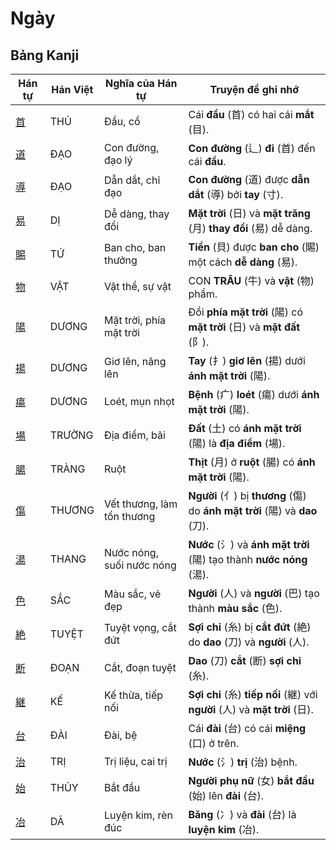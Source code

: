 # Ngày

## Bảng Kanji

| Hán tự | Hán Việt | Nghĩa của Hán tự | Truyện để ghi nhớ |
|---|---|---|---|
| [首](https://mazii.net/vi-VN/search/kanji/javi/%E9%A6%96) | THỦ | Đầu, cổ | Cái **đầu** (首) có hai cái **mắt** (目). |
| [道](https://mazii.net/vi-VN/search/kanji/javi/%E9%81%93) | ĐẠO | Con đường, đạo lý | **Con đường** (辶) **đi** (首) đến cái **đầu**. |
| [導](https://mazii.net/vi-VN/search/kanji/javi/%E5%B0%8E) | ĐẠO | Dẫn dắt, chỉ đạo | **Con đường** (道) được **dẫn dắt** (導) bởi **tay** (寸). |
| [易](https://mazii.net/vi-VN/search/kanji/javi/%E6%98%93) | DỊ | Dễ dàng, thay đổi | **Mặt trời** (日) và **mặt trăng** (月) **thay đổi** (易) dễ dàng. |
| [賜](https://mazii.net/vi-VN/search/kanji/javi/%E8%B3%9C) | TỨ | Ban cho, ban thưởng | **Tiền** (貝) được **ban cho** (賜) một cách **dễ dàng** (易). |
| [物](https://mazii.net/vi-VN/search/kanji/javi/%E7%89%A9) | VẬT | Vật thể, sự vật | CON **TRÂU** (牛) và **vật** (物) phẩm. |
| [陽](https://mazii.net/vi-VN/search/kanji/javi/%E9%99%BD) | DƯƠNG | Mặt trời, phía mặt trời | Đồi **phía mặt trời** (陽) có **mặt trời** (日) và **mặt đất** (阝). |
| [揚](https://mazii.net/vi-VN/search/kanji/javi/%E6%8F%9A) | DƯƠNG | Giơ lên, nâng lên | **Tay** (扌) **giơ lên** (揚) dưới **ánh mặt trời** (陽). |
| [瘍](https://mazii.net/vi-VN/search/kanji/javi/%E7%98%8D) | DƯƠNG | Loét, mụn nhọt | **Bệnh** (疒) **loét** (瘍) dưới **ánh mặt trời** (陽). |
| [場](https://mazii.net/vi-VN/search/kanji/javi/%E5%A0%B4) | TRƯỜNG | Địa điểm, bãi | **Đất** (土) có **ánh mặt trời** (陽) là **địa điểm** (場). |
| [腸](https://mazii.net/vi-VN/search/kanji/javi/%E8%85%B8) | TRÀNG | Ruột | **Thịt** (月) ở **ruột** (腸) có **ánh mặt trời** (陽). |
| [傷](https://mazii.net/vi-VN/search/kanji/javi/%E5%82%B7) | THƯƠNG | Vết thương, làm tổn thương | **Người** (亻) bị **thương** (傷) do **ánh mặt trời** (陽) và **dao** (刀). |
| [湯](https://mazii.net/vi-VN/search/kanji/javi/%E6%B9%AF) | THANG | Nước nóng, suối nước nóng | **Nước** (氵) và **ánh mặt trời** (陽) tạo thành **nước nóng** (湯). |
| [色](https://mazii.net/vi-VN/search/kanji/javi/%E8%89%B2) | SẮC | Màu sắc, vẻ đẹp | **Người** (人) và **người** (巴) tạo thành **màu sắc** (色). |
| [絶](https://mazii.net/vi-VN/search/kanji/javi/%E7%B5%B6) | TUYỆT | Tuyệt vọng, cắt đứt | **Sợi chỉ** (糸) bị **cắt đứt** (絶) do **dao** (刀) và **người** (人). |
| [断](https://mazii.net/vi-VN/search/kanji/javi/%E6%96%AD) | ĐOẠN | Cắt, đoạn tuyệt | **Dao** (刀) **cắt** (断) **sợi chỉ** (糸). |
| [継](https://mazii.net/vi-VN/search/kanji/javi/%E7%B6%99) | KẾ | Kế thừa, tiếp nối | **Sợi chỉ** (糸) **tiếp nối** (継) với **người** (人) và **mặt trời** (日). |
| [台](https://mazii.net/vi-VN/search/kanji/javi/%E5%8F%B0) | ĐÀI | Đài, bệ | Cái **đài** (台) có cái **miệng** (口) ở trên. |
| [治](https://mazii.net/vi-VN/search/kanji/javi/%E6%B2%BB) | TRỊ | Trị liệu, cai trị | **Nước** (氵) **trị** (治) bệnh. |
| [始](https://mazii.net/vi-VN/search/kanji/javi/%E5%A7%8B) | THỦY | Bắt đầu | **Người phụ nữ** (女) **bắt đầu** (始) lên **đài** (台). |
| [冶](https://mazii.net/vi-VN/search/kanji/javi/%E5%86%B6) | DÃ | Luyện kim, rèn đúc | **Băng** (冫) và **đài** (台) là **luyện kim** (冶). |

